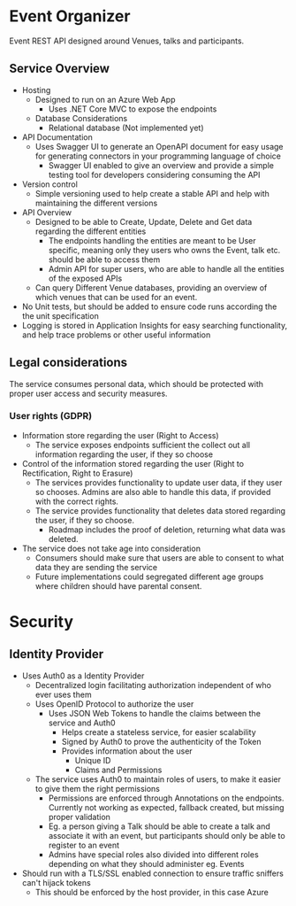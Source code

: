 # Event Organizer

Event REST API designed around Venues, talks and participants.

## Service Overview

* Hosting
  * Designed to run on an Azure Web App
    * Uses .NET Core MVC to expose the endpoints
  * Database Considerations
    * Relational database (Not implemented yet)
* API Documentation
  * Uses Swagger UI to generate an OpenAPI document for easy usage for generating connectors in your programming language of choice
    * Swagger UI enabled to give an overview and provide a simple testing tool for developers considering consuming the API
* Version control
  * Simple versioning used to help create a stable API and help with maintaining the different versions
* API Overview
  * Designed to be able to Create, Update, Delete and Get data regarding the different entities
    * The endpoints handling the entities are meant to be User specific, meaning only they users who owns the Event, talk etc. should be able to access them
    * Admin API for super users, who are able to handle all the entities of the exposed APIs
  * Can query Different Venue databases, providing an overview of which venues that can be used for an event.
* No Unit tests, but should be added to ensure code runs according the the unit specification
* Logging is stored in Application Insights for easy searching functionality, and help trace problems or other useful information

## Legal considerations

The service consumes personal data, which should be protected with proper user access and security measures.

### User rights (GDPR)

* Information store regarding the user (Right to Access)
  * The service exposes endpoints sufficient the collect out all information regarding the user, if they so choose
* Control of the information stored regarding the user (Right to Rectification, Right to Erasure)
  * The services provides functionality to update user data, if they user so chooses. Admins are also able to handle this data, if provided with the correct rights.
  * The service provides functionality that deletes data stored regarding the user, if they so choose.
    * Roadmap includes the proof of deletion, returning what data was deleted.
* The service does not take age into consideration
  * Consumers should make sure that users are able to consent to what data they are sending the service
  * Future implementations could segregated different age groups where children should have parental consent.

# Security

## Identity Provider

* Uses Auth0 as a Identity Provider
  * Decentralized login facilitating authorization independent of who ever uses them
  * Uses OpenID Protocol to authorize the user
    * Uses JSON Web Tokens to handle the claims between the service and Auth0
      * Helps create a stateless service, for easier scalability
      * Signed by Auth0 to prove the authenticity of the Token
      * Provides information about the user
        * Unique ID
        * Claims and Permissions
  * The service uses Auth0 to maintain roles of users, to make it easier to give them the right permissions
    * Permissions are enforced through Annotations on the endpoints. Currently not working as expected, fallback created, but missing proper validation
    * Eg. a person giving a Talk should be able to create a talk and associate it with an event, but participants should only be able to register to an event
    * Admins have special roles also divided into different roles depending on what they should administer eg. Events
* Should run with a TLS/SSL enabled connection to ensure traffic sniffers can't hijack tokens
  * This should be enforced by the host provider, in this case Azure